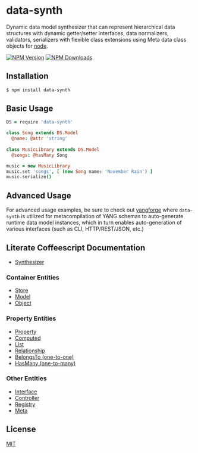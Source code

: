 # data-synth

  Dynamic data model synthesizer that can represent hierarchical data
  structures with dynamic getter/setter interfaces, data normalizers,
  validators, serializers with flexible class extensions using Meta
  data class objects for [node](http://nodejs.org).

  [![NPM Version][npm-image]][npm-url]
  [![NPM Downloads][downloads-image]][downloads-url]

## Installation

```bash
$ npm install data-synth
```

## Basic Usage

```coffeescript
DS = require 'data-synth'

class Song extends DS.Model
  @name: @attr 'string'
  
class MusicLibrary extends DS.Model
  @songs: @hasMany Song

music = new MusicLibrary
music.set 'songs', [ (new Song name: 'November Rain') ]
music.serialize()
```

## Advanced Usage

For advanced usage examples, be sure to check out
[yangforge](http://github.com/saintkepha/yangforge) where `data-synth`
is utilized for metacompilation of YANG schemas to auto-generate
runtime data model instances, which in turn enables auto-generation of
various interfaces (such as CLI, HTTP/REST/JSON, etc.)

## Literate Coffeescript Documentation

* [Synthesizer](src/data-synth.litcoffee)

### Container Entities
* [Store](src/store.litcoffee)
* [Model](src/model.coffee)
* [Object](src/object.litcoffee)

### Property Entities
* [Property](src/property.coffee)
* [Computed](src/property/computed.coffee)
* [List](src/property/list.litcoffee)
* [Relationship](src/property/relationship.coffee)
* [BelongsTo (one-to-one)](src/property/belongsTo.coffee)
* [HasMany (one-to-many)](src/property/hasMany.coffee) 

### Other Entities
* [Interface](src/interface.coffee)
* [Controller](src/controller.litcoffee)
* [Registry](src/registry.coffee)
* [Meta](src/meta.litcoffee)

## License
  [MIT](LICENSE)

[npm-image]: https://img.shields.io/npm/v/data-synth.svg
[npm-url]: https://npmjs.org/package/data-synth
[downloads-image]: https://img.shields.io/npm/dm/data-synth.svg
[downloads-url]: https://npmjs.org/package/data-synth
